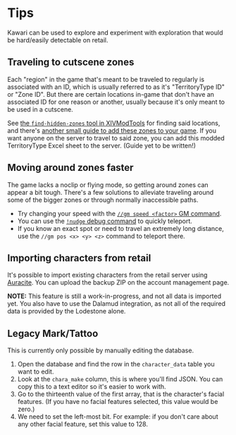 # Tips

Kawari can be used to explore and experiment with exploration that would be hard/easily detectable on retail.

## Traveling to cutscene zones

Each "region" in the game that's meant to be traveled to regularly is associated with an ID, which is usually referred to as it's "TerritoryType ID" or "Zone ID". But there are certain locations in-game that don't have an associated ID for one reason or another, usually because it's only meant to be used in a cutscene.

See [the `find-hidden-zones` tool in XIVModTools](https://codeberg.org/redstrate/xivmodtools#find-hidden-zones) for finding said locations, and there's [another small guide to add these zones to your game](https://codeberg.org/redstrate/xivmodtools#add-zone). If you want anyone on the server to travel to said zone, you can add this modded TerritoryType Excel sheet to the server. (Guide yet to be written!)

## Moving around zones faster

The game lacks a noclip or flying mode, so getting around zones can appear a bit tough. There's a few solutions to alleviate traveling around some of the bigger zones or through normally inaccessible paths.

* Try changing your speed with the [`//gm speed <factor>` GM command](gm_commands.md).
* You can use the [`!nudge` debug command](debug_commands.md) to quickly teleport.
* If you know an exact spot or need to travel an extremely long distance, use the `//gm pos <x> <y> <z>` command to teleport there.

## Importing characters from retail

It's possible to import existing characters from the retail server using [Auracite](https://auracite.xiv.zone). You can upload the backup ZIP on the account management page.

**NOTE:** This feature is still a work-in-progress, and not all data is imported yet. You also have to use the Dalamud integration, as not all of the required data is provided by the Lodestone alone.

## Legacy Mark/Tattoo

This is currently only possible by manually editing the database.

1. Open the database and find the row in the `character_data` table you want to edit.
2. Look at the `chara_make` column, this is where you'll find JSON. You can copy this to a text editor so it's easier to work with.
3. Go to the thirteenth value of the first array, that is the character's facial features. (If you have no facial features selected, this value would be zero.)
4. We need to set the left-most bit. For example: if you don't care about any other facial feature, set this value to 128.
